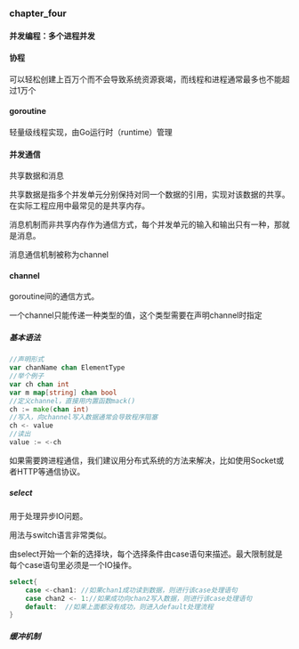 ### chapter_four

#### 并发编程：多个进程并发

#### 协程

可以轻松创建上百万个而不会导致系统资源衰竭，而线程和进程通常最多也不能超过1万个

#### goroutine

轻量级线程实现，由Go运行时（runtime）管理

#### 并发通信

共享数据和消息

共享数据是指多个并发单元分别保持对同一个数据的引用，实现对该数据的共享。在实际工程应用中最常见的是共享内存。

消息机制而非共享内存作为通信方式，每个并发单元的输入和输出只有一种，那就是消息。

消息通信机制被称为channel

#### channel

goroutine间的通信方式。

一个channel只能传递一种类型的值，这个类型需要在声明channel时指定

##### 基本语法

````go
//声明形式
var chanName chan ElementType 
//举个例子
var ch chan int 
var m map[string] chan bool 
//定义channel，直接用内置函数mack()
ch := make(chan int) 
//写入，向channel写入数据通常会导致程序阻塞
ch <- value 
//读出
value := <-ch 
````

如果需要跨进程通信，我们建议用分布式系统的方法来解决，比如使用Socket或者HTTP等通信协议。

##### select

用于处理异步IO问题。

用法与switch语言非常类似。

由select开始一个新的选择块，每个选择条件由case语句来描述。最大限制就是每个case语句里必须是一个IO操作。

```go
select{
    case <-chan1: //如果chan1成功读到数据，则进行该case处理语句
    case chan2 <- 1://如果成功向chan2写入数据，则进行该case处理语句
    default:  //如果上面都没有成功，则进入default处理流程
}
```

##### 缓冲机制

